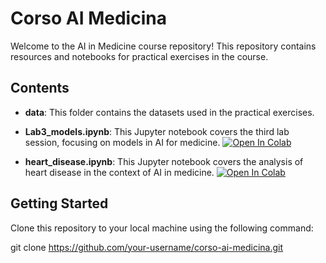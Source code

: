 # Corso AI Medicina

Welcome to the AI in Medicine course repository! This repository contains resources and notebooks for practical exercises in the course.

## Contents

- **data**: This folder contains the datasets used in the practical exercises.
  
- **Lab3_models.ipynb**: This Jupyter notebook covers the third lab session, focusing on models in AI for medicine.
  [![Open In Colab](https://colab.research.google.com/assets/colab-badge.svg)](https://colab.research.google.com/github/andreacorvaglia-unisr/corso-ai-medicina/blob/main/Lab3_models.ipynb)

- **heart_disease.ipynb**: This Jupyter notebook covers the analysis of heart disease in the context of AI in medicine.
  [![Open In Colab](https://img.shields.io/badge/Open%20In%20Colab-blue?logo=google-colab)](https://colab.research.google.com/github/andreacorvaglia-unisr/corso-ai-medicina/blob/main/heart_disease.ipynb)
  
## Getting Started

Clone this repository to your local machine using the following command:

git clone https://github.com/your-username/corso-ai-medicina.git

